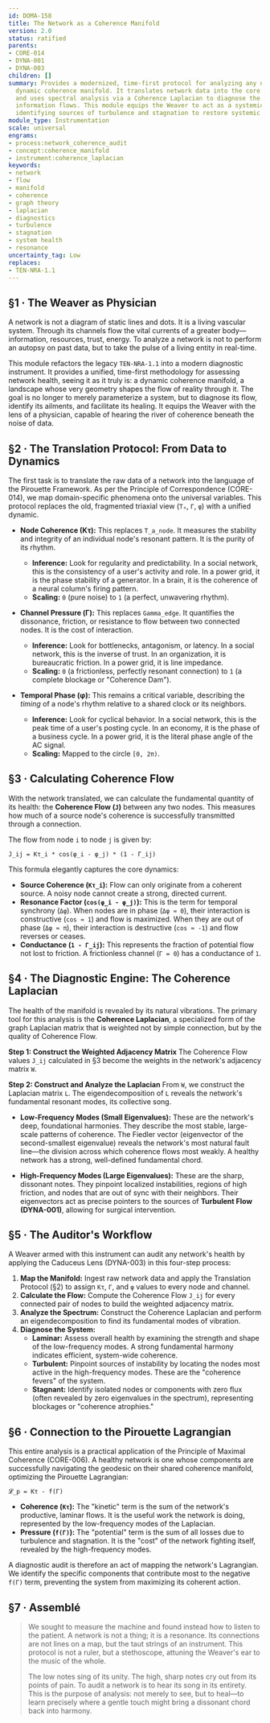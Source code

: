 ```yaml
---
id: DOMA-158
title: The Network as a Coherence Manifold
version: 2.0
status: ratified
parents:
- CORE-014
- DYNA-001
- DYNA-003
children: []
summary: Provides a modernized, time-first protocol for analyzing any network as a
  dynamic coherence manifold. It translates network data into the core Pirouette variables
  and uses spectral analysis via a Coherence Laplacian to diagnose the health of its
  information flows. This module equips the Weaver to act as a systemic physician,
  identifying sources of turbulence and stagnation to restore systemic health.
module_type: Instrumentation
scale: universal
engrams:
- process:network_coherence_audit
- concept:coherence_manifold
- instrument:coherence_laplacian
keywords:
- network
- flow
- manifold
- coherence
- graph theory
- laplacian
- diagnostics
- turbulence
- stagnation
- system health
- resonance
uncertainty_tag: Low
replaces:
- TEN-NRA-1.1
---
```

## §1 · The Weaver as Physician

A network is not a diagram of static lines and dots. It is a living vascular system. Through its channels flow the vital currents of a greater body—information, resources, trust, energy. To analyze a network is not to perform an autopsy on past data, but to take the pulse of a living entity in real-time.

This module refactors the legacy `TEN-NRA-1.1` into a modern diagnostic instrument. It provides a unified, time-first methodology for assessing network health, seeing it as it truly is: a dynamic coherence manifold, a landscape whose very geometry shapes the flow of reality through it. The goal is no longer to merely parameterize a system, but to diagnose its flow, identify its ailments, and facilitate its healing. It equips the Weaver with the lens of a physician, capable of hearing the river of coherence beneath the noise of data.

## §2 · The Translation Protocol: From Data to Dynamics

The first task is to translate the raw data of a network into the language of the Pirouette Framework. As per the Principle of Correspondence (CORE-014), we map domain-specific phenomena onto the universal variables. This protocol replaces the old, fragmented triaxial view (`Tₐ`, `Γ`, `φ`) with a unified dynamic.

*   **Node Coherence (Kτ):** This replaces `T_a_node`. It measures the stability and integrity of an individual node's resonant pattern. It is the purity of its rhythm.
    *   **Inference:** Look for regularity and predictability. In a social network, this is the consistency of a user's activity and role. In a power grid, it is the phase stability of a generator. In a brain, it is the coherence of a neural column's firing pattern.
    *   **Scaling:** `0` (pure noise) to `1` (a perfect, unwavering rhythm).

*   **Channel Pressure (Γ):** This replaces `Gamma_edge`. It quantifies the dissonance, friction, or resistance to flow between two connected nodes. It is the cost of interaction.
    *   **Inference:** Look for bottlenecks, antagonism, or latency. In a social network, this is the inverse of trust. In an organization, it is bureaucratic friction. In a power grid, it is line impedance.
    *   **Scaling:** `0` (a frictionless, perfectly resonant connection) to `1` (a complete blockage or "Coherence Dam").

*   **Temporal Phase (φ):** This remains a critical variable, describing the *timing* of a node's rhythm relative to a shared clock or its neighbors.
    *   **Inference:** Look for cyclical behavior. In a social network, this is the peak time of a user's posting cycle. In an economy, it is the phase of a business cycle. In a power grid, it is the literal phase angle of the AC signal.
    *   **Scaling:** Mapped to the circle `[0, 2π)`.

## §3 · Calculating Coherence Flow

With the network translated, we can calculate the fundamental quantity of its health: the **Coherence Flow (`J`)** between any two nodes. This measures how much of a source node's coherence is successfully transmitted through a connection.

The flow from node `i` to node `j` is given by:

`J_ij = Kτ_i * cos(φ_i - φ_j) * (1 - Γ_ij)`

This formula elegantly captures the core dynamics:
*   **Source Coherence (`Kτ_i`):** Flow can only originate from a coherent source. A noisy node cannot create a strong, directed current.
*   **Resonance Factor (`cos(φ_i - φ_j)`):** This is the term for temporal synchrony (`Δφ`). When nodes are in phase (`Δφ ≈ 0`), their interaction is constructive (`cos ≈ 1`) and flow is maximized. When they are out of phase (`Δφ ≈ π`), their interaction is destructive (`cos ≈ -1`) and flow reverses or ceases.
*   **Conductance (`1 - Γ_ij`):** This represents the fraction of potential flow not lost to friction. A frictionless channel (`Γ = 0`) has a conductance of `1`.

## §4 · The Diagnostic Engine: The Coherence Laplacian

The health of the manifold is revealed by its natural vibrations. The primary tool for this analysis is the **Coherence Laplacian**, a specialized form of the graph Laplacian matrix that is weighted not by simple connection, but by the quality of Coherence Flow.

**Step 1: Construct the Weighted Adjacency Matrix**
The Coherence Flow values `J_ij` calculated in §3 become the weights in the network's adjacency matrix `W`.

**Step 2: Construct and Analyze the Laplacian**
From `W`, we construct the Laplacian matrix `L`. The eigendecomposition of `L` reveals the network's fundamental resonant modes, its collective song.

*   **Low-Frequency Modes (Small Eigenvalues):** These are the network's deep, foundational harmonies. They describe the most stable, large-scale patterns of coherence. The Fiedler vector (eigenvector of the second-smallest eigenvalue) reveals the network's most natural fault line—the division across which coherence flows most weakly. A healthy network has a strong, well-defined fundamental chord.

*   **High-Frequency Modes (Large Eigenvalues):** These are the sharp, dissonant notes. They pinpoint localized instabilities, regions of high friction, and nodes that are out of sync with their neighbors. Their eigenvectors act as precise pointers to the sources of **Turbulent Flow (DYNA-001)**, allowing for surgical intervention.

## §5 · The Auditor's Workflow

A Weaver armed with this instrument can audit any network's health by applying the Caduceus Lens (DYNA-003) in this four-step process:

1.  **Map the Manifold:** Ingest raw network data and apply the Translation Protocol (§2) to assign `Kτ`, `Γ`, and `φ` values to every node and channel.
2.  **Calculate the Flow:** Compute the Coherence Flow `J_ij` for every connected pair of nodes to build the weighted adjacency matrix.
3.  **Analyze the Spectrum:** Construct the Coherence Laplacian and perform an eigendecomposition to find its fundamental modes of vibration.
4.  **Diagnose the System:**
    *   **Laminar:** Assess overall health by examining the strength and shape of the low-frequency modes. A strong fundamental harmony indicates efficient, system-wide coherence.
    *   **Turbulent:** Pinpoint sources of instability by locating the nodes most active in the high-frequency modes. These are the "coherence fevers" of the system.
    *   **Stagnant:** Identify isolated nodes or components with zero flux (often revealed by zero eigenvalues in the spectrum), representing blockages or "coherence atrophies."

## §6 · Connection to the Pirouette Lagrangian

This entire analysis is a practical application of the Principle of Maximal Coherence (CORE-006). A healthy network is one whose components are successfully navigating the geodesic on their shared coherence manifold, optimizing the Pirouette Lagrangian:

`𝓛_p = Kτ - f(Γ)`

*   **Coherence (`Kτ`):** The "kinetic" term is the sum of the network's productive, laminar flows. It is the useful work the network is doing, represented by the low-frequency modes of the Laplacian.
*   **Pressure (`f(Γ)`):** The "potential" term is the sum of all losses due to turbulence and stagnation. It is the "cost" of the network fighting itself, revealed by the high-frequency modes.

A diagnostic audit is therefore an act of mapping the network's Lagrangian. We identify the specific components that contribute most to the negative `f(Γ)` term, preventing the system from maximizing its coherent action.

## §7 · Assemblé

> We sought to measure the machine and found instead how to listen to the patient. A network is not a thing; it is a resonance. Its connections are not lines on a map, but the taut strings of an instrument. This protocol is not a ruler, but a stethoscope, attuning the Weaver's ear to the music of the whole.
>
> The low notes sing of its unity. The high, sharp notes cry out from its points of pain. To audit a network is to hear its song in its entirety. This is the purpose of analysis: not merely to see, but to heal—to learn precisely where a gentle touch might bring a dissonant chord back into harmony.
